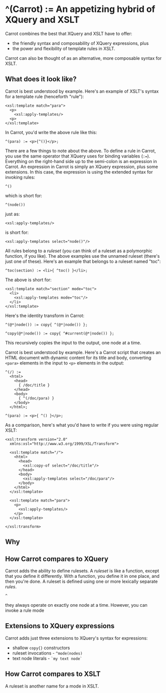 ^(Carrot) := An appetizing hybrid of XQuery and XSLT
====================================================

Carrot combines the best that XQuery and XSLT have to offer:

  * the friendly syntax and composability of XQuery expressions, plus
  * the power and flexibility of template rules in XSLT.
  
Carrot can also be thought of as an alternative, more composable syntax
for XSLT.

What does it look like?
-----------------------

Carrot is best understood by example. Here's an example of XSLT's
syntax for a template rule (henceforth "rule"):

    <xsl:template match="para">
      <p>
        <xsl:apply-templates/>
      <p>
    </xsl:template>

In Carrot, you'd write the above rule like this:

    ^(para) := <p>{^()}</p>;

There are a few things to note about the above. To define a rule in Carrot,
you use the same operator that XQuery uses for binding variables (`:=`).
Everything on the right-hand side up to the semi-colon is an expression in
Carrot. An expression in Carrot is simply an XQuery expression, plus some
extensions. In this case, the expression is using the extended syntax for
invoking rules:

    ^()

which is short for:

    ^(node())

just as:

    <xsl:apply-templates/>

is short for:

    <xsl:apply-templates select="node()"/>

All rules belong to a *ruleset* (you can think of a ruleset as a polymorphic
function, if you like). The above examples use the unnamed ruleset (there's just
one of these). Here's an example that belongs to a ruleset named "toc":

    ^toc(section) := <li>{ ^toc() }</li>;

The above is short for:

    <xsl:template match="section" mode="toc">
      <li>
        <xsl:apply-templates mode="toc"/>
      </li>
    </xsl:template>

Here's the identity transform in Carrot:

    ^(@*|node()) := copy{ ^(@*|node()) };

    ^copy(@*|node()) := copy{ ^#current(@*|node()) };

This recursively copies the input to the output, one node at a time.

Carrot is best understood by example. Here's a Carrot script that creates
an HTML document with dynamic content for its title and body, converting
`<para>` elements in the input to `<p>` elements in the output:

    ^(/) :=
      <html>
        <head>
          { /doc/title }
        </head>
        <body>
          { ^(/doc/para) }
        </body>
      </html>;

    ^(para) := <p>{ ^() }</p>;

As a comparison, here's what you'd have to write if you were using regular
XSLT:

    <xsl:transform version="2.0"
      xmlns:xsl="http://www.w3.org/1999/XSL/Transform">

      <xsl:template match="/">
        <html>
          <head>
            <xsl:copy-of select="/doc/title"/>
          </head>
          <body>
            <xsl:apply-templates select="/doc/para"/>
          </body>
        </html>
      </xsl:template>

      <xsl:template match="para">
        <p>
          <xsl:apply-templates/>
        </p>
      </xsl:template>

    </xsl:transform>




Why
---

How Carrot compares to XQuery
-----------------------------

Carrot adds the ability to define rulesets. A *ruleset* is like a function, except
that you define it differently. With a function, you define it in one place, and 
then you're done. A ruleset is defined using one or more lexically separate *rules*.

    ^

they always operate on exactly one node at a time. However, you can
invoke a rule mode

Extensions to XQuery expressions
--------------------------------

Carrot adds just three extensions to XQuery's syntax for expressions:

  * shallow `copy{}` constructors
  * ruleset invocations - `^mode(nodes)`
  * text node literals - `` `my text node` ``



How Carrot compares to XSLT
---------------------------

A ruleset is another name for a mode in XSLT.
